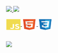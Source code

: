 <div>
   <a href="https://github.com/GuilhermeCarrion">
   <img height="180em" src="https://github-readme-stats.vercel.app/api?username=GuilhermeCarrion&show_icons=true&theme=merko&include_all_commits=true&count_private=true"/>
   <img height="180em" src="https://github-readme-stats.vercel.app/api/top-langs/?username=GuilhermeCarrion&layout=compact&langs_count=6&theme=tokyonight"/>
</div>
    
<div style="display: inline_block"><br>
  <img align="center" alt="Js" height="30" width="40" src="https://raw.githubusercontent.com/devicons/devicon/master/icons/javascript/javascript-plain.svg">
  <img align="center" alt="HTML" height="30" width="40" src="https://raw.githubusercontent.com/devicons/devicon/master/icons/html5/html5-original.svg">
  <img align="center" alt="CSS" height="30" width="40" src="https://raw.githubusercontent.com/devicons/devicon/master/icons/css3/css3-original.svg">
</div>
 
<br>

<a href = "mailto:guilhermeccribeiro@gmail.com"><img src="https://img.shields.io/badge/-Gmail-%23333?style=for-the-badge&logo=gmail&logoColor=white" target="_blank"></a>
 

